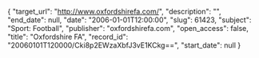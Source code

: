 {
  "target_url": "http://www.oxfordshirefa.com/", 
  "description": "", 
  "end_date": null, 
  "date": "2006-01-01T12:00:00", 
  "slug": 61423, 
  "subject": "Sport: Football", 
  "publisher": "oxfordshirefa.com", 
  "open_access": false, 
  "title": "Oxfordshire FA", 
  "record_id": "20060101T120000/Cki8p2EWzaXbfJ3vE1KCkg==", 
  "start_date": null
}

